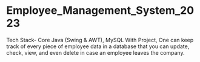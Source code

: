 # Employee_Management_System_2023

Tech Stack- Core Java (Swing & AWT), MySQL
With Project, One can keep track of every piece of employee data in a database that you can
update, check, view, and even delete in case an employee leaves the company.

